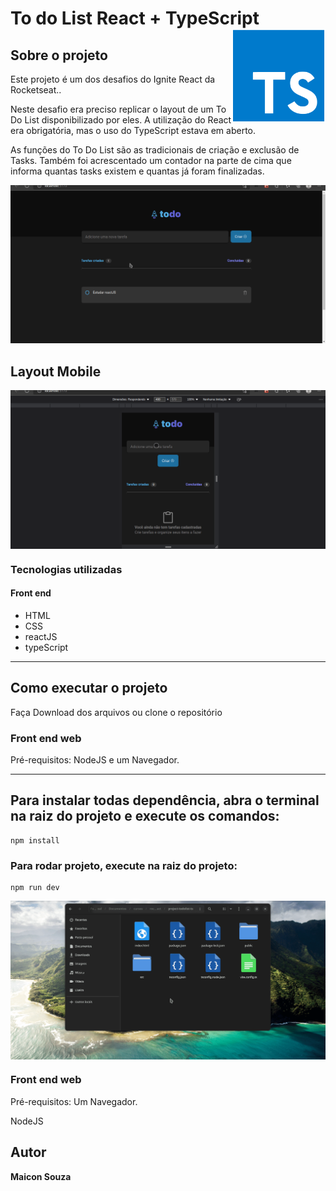 <h1>
	To do List React + TypeScript
	<img 
		align="right"
		width="150"
        src="https://raw.githubusercontent.com/devicons/devicon/master/icons/typescript/typescript-original.svg" 
	/>
</h1>

<h2>Sobre o projeto</h2>

<p>
    Este projeto é um dos desafios do Ignite React da Rocketseat..
</p>
<p>
    Neste desafio era preciso replicar o layout de um To Do List disponibilizado por eles. A utilização do React era obrigatória, mas o uso do TypeScript estava em aberto.
</p>
<p>
    As funções do To Do List são as tradicionais de criação e exclusão de Tasks. Também foi acrescentado um contador na parte de cima que informa quantas tasks existem e quantas já foram finalizadas.
</p>
<img 
    src="https://raw.githubusercontent.com/maiconDeSouza/assets/master/todolist-ts-react/todo-web.gif"
/>

<h2>Layout Mobile</h2>
<img
    align="center"
    src="https://raw.githubusercontent.com/maiconDeSouza/assets/master/todolist-ts-react/todo-mobile.gif"
/>



<h3>Tecnologias utilizadas</h3>

<h4>Front end</h4>
<ul>
	<li>HTML</li>
	<li>CSS</li>
	<li>reactJS</li>
    <li>typeScript</li>
</ul>
<hr>
<h2>Como executar o projeto</h2>
<p>
    Faça Download dos arquivos ou clone o repositório
</p>

<h3>Front end web</h3>
<p>Pré-requisitos: NodeJS e um Navegador.</p>

<hr />

## Para instalar todas dependência, abra o terminal na raiz do projeto e execute os comandos:
```
npm install
```

### Para rodar projeto, execute na raiz do projeto:
```
npm run dev
```

<img
    align="center"
    src="https://raw.githubusercontent.com/maiconDeSouza/assets/master/todolist-ts-react/rodando-o-projeto.gif"
/>


<h3>Front end web</h3>
<p>Pré-requisitos: Um Navegador.</p>
<p>NodeJS</p>



<h2>Autor</h2>
<strong>Maicon Souza</strong>
